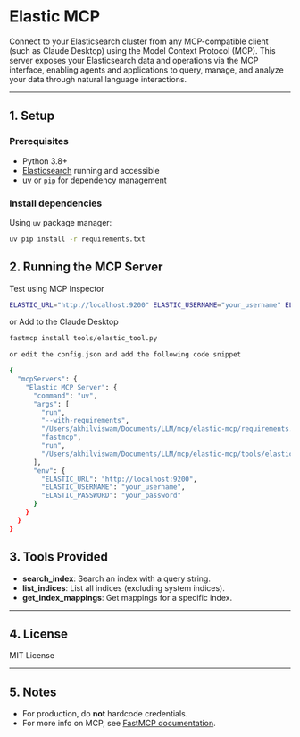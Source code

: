 # Elastic MCP

Connect to your Elasticsearch cluster from any MCP-compatible client (such as Claude Desktop) using the Model Context Protocol (MCP).
This server exposes your Elasticsearch data and operations via the MCP interface, enabling agents and applications to query, manage, and analyze your data through natural language interactions.

---

## 1. Setup

### Prerequisites

- Python 3.8+
- [Elasticsearch](https://www.elastic.co/downloads/elasticsearch) running and accessible
- [uv](https://github.com/astral-sh/uv) or `pip` for dependency management

### Install dependencies

Using `uv` package manager:
```sh
uv pip install -r requirements.txt
```

## 2. Running the MCP Server

Test using MCP Inspector

```sh
ELASTIC_URL="http://localhost:9200" ELASTIC_USERNAME="your_username" ELASTIC_PASSWORD="your_password" fastmcp dev tools/elastic_tool.py
```
or Add to the Claude Desktop
```sh
fastmcp install tools/elastic_tool.py

or edit the config.json and add the following code snippet

{
  "mcpServers": {
    "Elastic MCP Server": {
      "command": "uv",
      "args": [
        "run",
        "--with-requirements",
        "/Users/akhilviswam/Documents/LLM/mcp/elastic-mcp/requirements.txt",
        "fastmcp",
        "run",
        "/Users/akhilviswam/Documents/LLM/mcp/elastic-mcp/tools/elastic_tool.py"
      ],
      "env": {
        "ELASTIC_URL": "http://localhost:9200",
        "ELASTIC_USERNAME": "your_username",
        "ELASTIC_PASSWORD": "your_password"
      }
    }
  }
}


```

## 3. Tools Provided

- **search_index**: Search an index with a query string.
- **list_indices**: List all indices (excluding system indices).
- **get_index_mappings**: Get mappings for a specific index.

---

## 4. License

MIT License

---

## 5. Notes

- For production, do **not** hardcode credentials.
- For more info on MCP, see [FastMCP documentation](https://github.com/ai-llm/fastmcp).